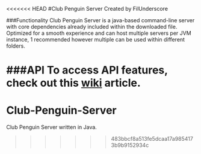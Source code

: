 <<<<<<< HEAD
#Club Penguin Server
Created by FilUnderscore


###Functionality
Club Penguin Server is a java-based command-line server with core dependencies already included within the downloaded file. Optimized for a smooth experience and can host multiple servers per JVM instance, 1 recommended however multiple can be used within different folders.

###API
To access API features, check out this [wiki](https://bitbucket.org/Fil_/clubpenguinserver/wiki/API) article.
=======
# Club-Penguin-Server
Club Penguin Server written in Java.
>>>>>>> 483bbcf8a513fe5dcaa17a9854173b9b9152934c

